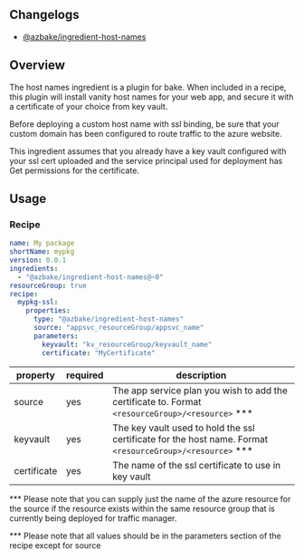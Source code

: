 ## Changelogs
* [@azbake/ingredient-host-names](./CHANGELOG.md)

## Overview

The host names ingredient is a plugin for bake.  When included in a recipe, this plugin will install vanity host names for your web app, and secure it with a certificate of your choice from key vault.

Before deploying a custom host name with ssl binding, be sure that your custom domain has been configured to route traffic to the azure website.

This ingredient assumes that you already have a key vault configured with your ssl cert uploaded and the service principal used for deployment has Get permissions for the certificate.

## Usage

### Recipe
```yaml
name: My package
shortName: mypkg
version: 0.0.1
ingredients:
  - "@azbake/ingredient-host-names@~0"
resourceGroup: true
recipe:
  mypkg-ssl:
    properties:
      type: "@azbake/ingredient-host-names"
      source: "appsvc_resourceGroup/appsvc_name"
      parameters:
        keyvault: "kv_resourceGroup/keyvault_name"
        certificate: "MyCertificate"
```


|property|required|description|
|---------|--------|-----------|
|source|yes|The app service plan you wish to add the certificate to.  Format ``<resourceGroup>/<resource>`` ***|
|keyvault|yes|The key vault used to hold the ssl certificate for the host name.  Format ``<resourceGroup>/<resource>`` ***|
|certificate|yes|The name of the ssl certificate to use in key vault|

***  Please note that you can supply just the name of the azure resource for the source if the resource exists within the same resource group that is currently being deployed for traffic manager.

*** Please note that all values should be in the parameters section of the recipe except for source
